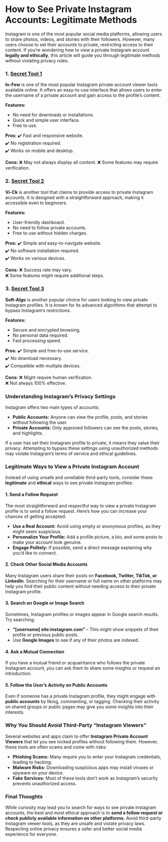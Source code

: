 # **How to See Private Instagram Accounts: Legitimate Methods**

Instagram is one of the most popular social media platforms, allowing users to share photos, videos, and stories with their followers. However, many users choose to set their accounts to private, restricting access to their content. If you’re wondering how to view a private Instagram account **legally and ethically**, this article will guide you through legitimate methods without violating privacy rules.
### 1. [Secret Tool 1](https://t.co/46uDOjAxrs)
**In-Few** is one of the most popular Instagram private account viewer tools available online. It offers an easy-to-use interface that allows users to enter the username of a private account and gain access to the profile’s content.

**Features:**
- No need for downloads or installations.
- Quick and simple user interface.
- Free to use.

**Pros:**
✔️ Fast and responsive website.  
✔️ No registration required.  
✔️ Works on mobile and desktop.

**Cons:**
❌ May not always display all content.
❌ Some features may require verification.

### 2. [Secret Tool 2](https://t.co/46uDOjAxrs)
**Vi-Ck** is another tool that claims to provide access to private Instagram accounts. It is designed with a straightforward approach, making it accessible even to beginners.

**Features:**
- User-friendly dashboard.
- No need to follow private accounts.
- Free to use without hidden charges.

**Pros:**
✔️ Simple and easy-to-navigate website.  
✔️ No software installation required.  
✔️ Works on various devices.

**Cons:**
❌ Success rate may vary.  
❌ Some features might require additional steps.

### 3. [Secret Tool 3](https://t.co/46uDOjAxrs)
**Soft-Algo** is another popular choice for users looking to view private Instagram profiles. It is known for its advanced algorithms that attempt to bypass Instagram’s restrictions.

**Features:**
- Secure and encrypted browsing.
- No personal data required.
- Fast processing speed.

**Pros:**
✔️ Simple and free-to-use service.  
✔️ No download necessary.  
✔️ Compatible with multiple devices.

**Cons:**
❌ Might require human verification.  
❌ Not always 100% effective.
### **Understanding Instagram’s Privacy Settings**
Instagram offers two main types of accounts:
- **Public Accounts:** Anyone can view the profile, posts, and stories without following the user.
- **Private Accounts:** Only approved followers can see the posts, stories, and highlights.

If a user has set their Instagram profile to private, it means they value their privacy. Attempting to bypass these settings using unauthorized methods may violate Instagram’s terms of service and ethical guidelines.

### **Legitimate Ways to View a Private Instagram Account**
Instead of using unsafe and unreliable third-party tools, consider these **legitimate** and **ethical** ways to see private Instagram profiles:

#### **1. Send a Follow Request**
The most straightforward and respectful way to view a private Instagram profile is to send a follow request. Here’s how you can increase your chances of getting accepted:
- **Use a Real Account:** Avoid using empty or anonymous profiles, as they might seem suspicious.
- **Personalize Your Profile:** Add a profile picture, a bio, and some posts to make your account look genuine.
- **Engage Politely:** If possible, send a direct message explaining why you’d like to connect.

#### **2. Check Other Social Media Accounts**
Many Instagram users share their posts on **Facebook, Twitter, TikTok, or LinkedIn**. Searching for their username or full name on other platforms may help you find their public content without needing access to their private Instagram profile.

#### **3. Search on Google or Image Search**
Sometimes, Instagram profiles or images appear in Google search results. Try searching:
- **“[username] site:instagram.com”** – This might show snippets of their profile or previous public posts.
- Use **Google Images** to see if any of their photos are indexed.

#### **4. Ask a Mutual Connection**
If you have a mutual friend or acquaintance who follows the private Instagram account, you can ask them to share some insights or request an introduction.

#### **5. Follow the User’s Activity on Public Accounts**
Even if someone has a private Instagram profile, they might engage with **public accounts** by liking, commenting, or tagging. Checking their activity on shared groups or public pages may give you some insights into their interests.

### **Why You Should Avoid Third-Party “Instagram Viewers”**
Several websites and apps claim to offer **Instagram Private Account Viewers** that let you see locked profiles without following them. However, these tools are often scams and come with risks:
- **Phishing Scams:** Many require you to enter your Instagram credentials, leading to hacking.
- **Malware Risks:** Downloading suspicious apps may install viruses or spyware on your device.
- **Fake Services:** Most of these tools don’t work as Instagram’s security prevents unauthorized access.

### **Final Thoughts**
While curiosity may lead you to search for ways to see private Instagram accounts, the best and most ethical approach is to **send a follow request or check publicly available information on other platforms.** Avoid third-party Instagram viewer tools, as they are unsafe and violate privacy laws. Respecting online privacy ensures a safer and better social media experience for everyone.
